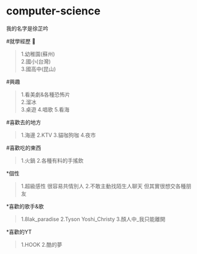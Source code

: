 # computer-science
我的名字是徐芷吟  

#就學經歷 📖

> 1.幼稚園(蘇州)  
> 2.國小(台灣)  
> 3.國高中(昆山)  

#興趣  

> 1.看美劇&各種恐怖片  
> 2.溜冰  
> 3.桌遊
> 4.唱歌
> 5.看海

#喜歡去的地方 

> 1.海邊
> 2.KTV
> 3.貓咖狗咖
> 4.夜市

#喜歡吃的東西  
> 1.火鍋
> 2.各種有料的手搖飲

*個性
> 1.超級感性 很容易共情別人
> 2.不敢主動找陌生人聊天 但其實很想交各種朋友

*喜歡的歌手&歌
> 1.8lak_paradise
> 2.Tyson Yoshi_Christy
> 3.顏人中_我只能離開

*喜歡的YT
> 1.HOOK
> 2.酷的夢






